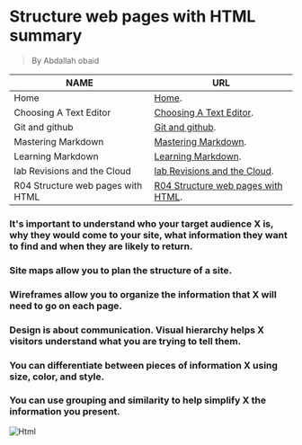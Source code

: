 # Structure web pages with HTML summary
> By Abdallah obaid

**NAME** | **URL**
------------ | -------------
Home | [Home](https://abdallah-obaid.github.io/learning-journal/).
Choosing A Text Editor | [Choosing A Text Editor](https://abdallah-obaid.github.io/learning-journal/choosing-A-Text-Editor).
Git and github | [Git and github](https://abdallah-obaid.github.io/learning-journal/git-and-github).
Mastering Markdown | [Mastering Markdown](https://abdallah-obaid.github.io/learning-journal/mastering-Markdown).
Learning Markdown | [Learning Markdown](https://abdallah-obaid.github.io/learning-journal/learning-Markdown).
lab Revisions and the Cloud  | [lab Revisions and the Cloud](https://abdallah-obaid.github.io/learning-journal/R03-Revisions-and-the-Cloud).
R04 Structure web pages with HTML  | [R04 Structure web pages with HTML](https://abdallah-obaid.github.io/learning-journal/R03-Revisions-and-the-Cloud).
### It's important to understand who your target audience  X is, why they would come to your site, what information they want to find and when they are likely to return.
### Site maps allow you to plan the structure of a site.
### Wireframes allow you to organize the information that  X will need to go on each page.
### Design is about communication. Visual hierarchy helps  X visitors understand what you are trying to tell them.
### You can differentiate between pieces of information  X using size, color, and style. 
### You can use grouping and similarity to help simplify  X the information you present.




![Html](https://i.gifer.com/5QU0.gif)

